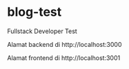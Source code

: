 # blog-test
Fullstack Developer Test

Alamat backend di http://localhost:3000

Alamat frontend di http://localhost:3001
